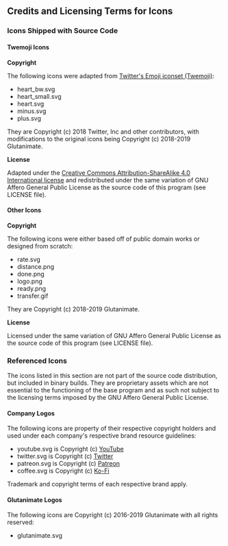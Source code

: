## Credits and Licensing Terms for Icons

### Icons Shipped with Source Code

#### Twemoji Icons

**Copyright**

The following icons were adapted from [Twitter's Emoji iconset (Twemoji)](https://github.com/twitter/twemoji):

- heart_bw.svg
- heart_small.svg
- heart.svg
- minus.svg
- plus.svg

They are Copyright (c) 2018 Twitter, Inc and other contributors, with modifications to the original icons being Copyright (c) 2018-2019 Glutanimate.

**License**

Adapted under the [Creative Commons Attribution-ShareAlike 4.0 International license](https://creativecommons.org/licenses/by-nc-sa/4.0/legalcode) and redistributed under the same variation of GNU Affero General Public License as the source code of this program (see LICENSE file).

#### Other Icons

**Copyright**

The following icons were either based off of public domain works or designed from scratch:

- rate.svg
- distance.png
- done.png
- logo.png
- ready.png
- transfer.gif

They are Copyright (c) 2018-2019 Glutanimate.

**License**

Licensed under the same variation of GNU Affero General Public License as the source code of this program (see LICENSE file).

### Referenced Icons

The icons listed in this section are not part of the source code distribution, but included in binary builds. They are proprietary assets which are not essential to the functioning of the base program and as such not subject to the licensing terms imposed by the GNU Affero General Public License.

#### Company Logos

The following icons are property of their respective copyright holders and used under each company's respective brand resource guidelines:

- youtube.svg is Copyright (c) [YouTube](https://www.youtube.com/intl/us/yt/about/brand-resources/#logos-icons-colors)
- twitter.svg is Copyright (c) [Twitter](https://about.twitter.com/en/company/brand-resources.html)
- patreon.svg is Copyright (c) [Patreon](https://www.paypal.com/us/webapps/mpp/logo-center)
- coffee.svg is Copyright (c) [Ko-Fi](https://ko-fi.com/)

Trademark and copyright terms of each respective brand apply.

#### Glutanimate Logos

The following icons are Copyright (c) 2016-2019 Glutanimate with all rights reserved:

- glutanimate.svg
